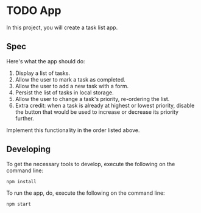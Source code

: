 # TODO App

In this project, you will create a task list app. 

## Spec
Here's what the app should do:

1. Display a list of tasks.
1. Allow the user to mark a task as completed.
1. Allow the user to add a new task with a form.
1. Persist the list of tasks in local storage.
1. Allow the user to change a task's priority, re-ordering the list.
1. Extra credit: when a task is already at highest or lowest priority, 
disable the button that would be used to increase or decrease its priority further. 

Implement this functionality in the order listed above.

## Developing

To get the necessary tools to develop, execute the following on the command line:

```
npm install
```

To run the app, do, execute the following on the command line:

```
npm start
```